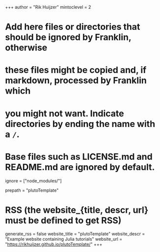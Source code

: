 +++
author = "Rik Huijzer"
mintoclevel = 2

# Add here files or directories that should be ignored by Franklin, otherwise
# these files might be copied and, if markdown, processed by Franklin which
# you might not want. Indicate directories by ending the name with a `/`.
# Base files such as LICENSE.md and README.md are ignored by default.
ignore = ["node_modules/"]

prepath = "plutoTemplate"

# RSS (the website_{title, descr, url} must be defined to get RSS)
generate_rss = false
website_title = "plutoTemplate"
website_descr = "Example website containing Julia tutorials"
website_url   = "https://rikhuijzer.github.io/plutoTemplate/"
+++

